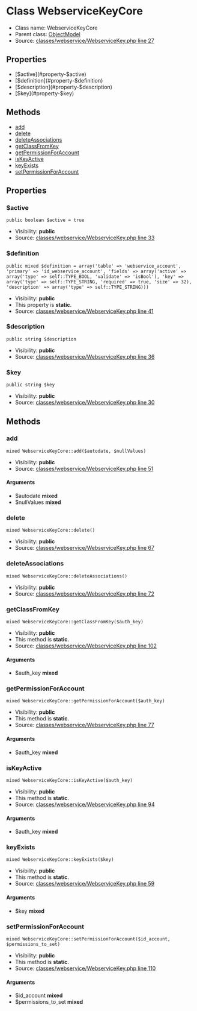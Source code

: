 Class WebserviceKeyCore
=====================





* Class name: WebserviceKeyCore
* Parent class: [ObjectModel](class.ObjectModelCore.md)
* Source: [classes/webservice/WebserviceKey.php line 27](https://github.com/PrestaShop/PrestaShop/blob/1.6.1.1/classes/webservice/WebserviceKey.php#L27)



Properties
----------

* [$active](#property-$active)
* [$definition](#property-$definition)
* [$description](#property-$description)
* [$key](#property-$key)

Methods
-------
* [add](#method-add)
* [delete](#method-delete)
* [deleteAssociations](#method-deleteAssociations)
* [getClassFromKey](#method-getClassFromKey)
* [getPermissionForAccount](#method-getPermissionForAccount)
* [isKeyActive](#method-isKeyActive)
* [keyExists](#method-keyExists)
* [setPermissionForAccount](#method-setPermissionForAccount)




Properties
----------


### <a name="property-$active"></a>$active

    public boolean $active = true





* Visibility: **public**
* Source: [classes/webservice/WebserviceKey.php line 33](https://github.com/PrestaShop/PrestaShop/blob/1.6.1.1/classes/webservice/WebserviceKey.php#L33)


### <a name="property-$definition"></a>$definition

    public mixed $definition = array('table' => 'webservice_account', 'primary' => 'id_webservice_account', 'fields' => array('active' => array('type' => self::TYPE_BOOL, 'validate' => 'isBool'), 'key' => array('type' => self::TYPE_STRING, 'required' => true, 'size' => 32), 'description' => array('type' => self::TYPE_STRING)))





* Visibility: **public**
* This property is **static**.
* Source: [classes/webservice/WebserviceKey.php line 41](https://github.com/PrestaShop/PrestaShop/blob/1.6.1.1/classes/webservice/WebserviceKey.php#L41)


### <a name="property-$description"></a>$description

    public string $description





* Visibility: **public**
* Source: [classes/webservice/WebserviceKey.php line 36](https://github.com/PrestaShop/PrestaShop/blob/1.6.1.1/classes/webservice/WebserviceKey.php#L36)


### <a name="property-$key"></a>$key

    public string $key





* Visibility: **public**
* Source: [classes/webservice/WebserviceKey.php line 30](https://github.com/PrestaShop/PrestaShop/blob/1.6.1.1/classes/webservice/WebserviceKey.php#L30)


Methods
-------


### <a name="method-add"></a>add

    mixed WebserviceKeyCore::add($autodate, $nullValues)





* Visibility: **public**
* Source: [classes/webservice/WebserviceKey.php line 51](https://github.com/PrestaShop/PrestaShop/blob/1.6.1.1/classes/webservice/WebserviceKey.php#L51)


#### Arguments
* $autodate **mixed**
* $nullValues **mixed**



### <a name="method-delete"></a>delete

    mixed WebserviceKeyCore::delete()





* Visibility: **public**
* Source: [classes/webservice/WebserviceKey.php line 67](https://github.com/PrestaShop/PrestaShop/blob/1.6.1.1/classes/webservice/WebserviceKey.php#L67)




### <a name="method-deleteAssociations"></a>deleteAssociations

    mixed WebserviceKeyCore::deleteAssociations()





* Visibility: **public**
* Source: [classes/webservice/WebserviceKey.php line 72](https://github.com/PrestaShop/PrestaShop/blob/1.6.1.1/classes/webservice/WebserviceKey.php#L72)




### <a name="method-getClassFromKey"></a>getClassFromKey

    mixed WebserviceKeyCore::getClassFromKey($auth_key)





* Visibility: **public**
* This method is **static**.
* Source: [classes/webservice/WebserviceKey.php line 102](https://github.com/PrestaShop/PrestaShop/blob/1.6.1.1/classes/webservice/WebserviceKey.php#L102)


#### Arguments
* $auth_key **mixed**



### <a name="method-getPermissionForAccount"></a>getPermissionForAccount

    mixed WebserviceKeyCore::getPermissionForAccount($auth_key)





* Visibility: **public**
* This method is **static**.
* Source: [classes/webservice/WebserviceKey.php line 77](https://github.com/PrestaShop/PrestaShop/blob/1.6.1.1/classes/webservice/WebserviceKey.php#L77)


#### Arguments
* $auth_key **mixed**



### <a name="method-isKeyActive"></a>isKeyActive

    mixed WebserviceKeyCore::isKeyActive($auth_key)





* Visibility: **public**
* This method is **static**.
* Source: [classes/webservice/WebserviceKey.php line 94](https://github.com/PrestaShop/PrestaShop/blob/1.6.1.1/classes/webservice/WebserviceKey.php#L94)


#### Arguments
* $auth_key **mixed**



### <a name="method-keyExists"></a>keyExists

    mixed WebserviceKeyCore::keyExists($key)





* Visibility: **public**
* This method is **static**.
* Source: [classes/webservice/WebserviceKey.php line 59](https://github.com/PrestaShop/PrestaShop/blob/1.6.1.1/classes/webservice/WebserviceKey.php#L59)


#### Arguments
* $key **mixed**



### <a name="method-setPermissionForAccount"></a>setPermissionForAccount

    mixed WebserviceKeyCore::setPermissionForAccount($id_account, $permissions_to_set)





* Visibility: **public**
* This method is **static**.
* Source: [classes/webservice/WebserviceKey.php line 110](https://github.com/PrestaShop/PrestaShop/blob/1.6.1.1/classes/webservice/WebserviceKey.php#L110)


#### Arguments
* $id_account **mixed**
* $permissions_to_set **mixed**



